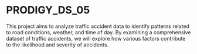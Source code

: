 # PRODIGY_DS_05
This project aims to analyze traffic accident data to identify patterns related to road conditions, weather, and time of day. By examining a comprehensive dataset of traffic accidents, we will explore how various factors contribute to the likelihood and severity of accidents.
